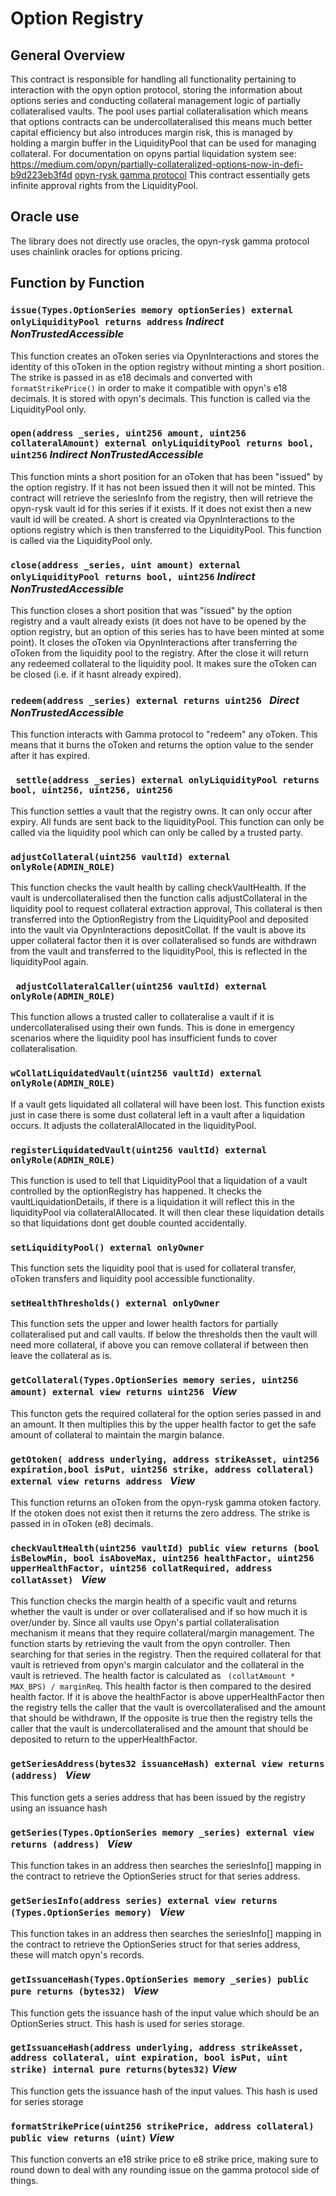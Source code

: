 # Option Registry

## General Overview

This contract is responsible for handling all functionality pertaining to interaction with the opyn option protocol, storing the information about options series and conducting collateral management logic of partially collateralised vaults.
The pool uses partial collateralisation which means that options contracts can be undercollateralised this means much better capital efficiency but also introduces margin risk, this is managed by holding a margin buffer in the LiquidityPool that can be used for managing collateral. For documentation on opyns partial liquidation system see: https://medium.com/opyn/partially-collateralized-options-now-in-defi-b9d223eb3f4d
[opyn-rysk gamma protocol](https://github.com/rysk-finance/GammaProtocol) 
This contract essentially gets infinite approval rights from the LiquidityPool.

## Oracle use

The library does not directly use oracles, the opyn-rysk gamma protocol uses chainlink oracles for options pricing.

## Function by Function

### ``` issue(Types.OptionSeries memory optionSeries) external onlyLiquidityPool returns address ``` ***Indirect NonTrustedAccessible***

This function creates an oToken series via OpynInteractions and stores the identity of this oToken in the option registry without minting a short position. The strike is passed in as e18 decimals and converted with ``` formatStrikePrice()``` in order to make it compatible with opyn's e18 decimals. It is stored with opyn's decimals.
This function is called via the LiquidityPool only.

### ``` open(address _series, uint256 amount, uint256 collateralAmount) external onlyLiquidityPool returns bool, uint256 ``` ***Indirect NonTrustedAccessible***

This function mints a short position for an oToken that has been "issued" by the option registry. If it has not been issued then it will not be minted. This contract will retrieve the seriesInfo from the registry, then will retrieve the opyn-rysk vault id for this series if it exists. If it does not exist then a new vault id will be created. A short is created via OpynInteractions to the options registry which is then transferred to the LiquidityPool.
This function is called via the LiquidityPool only.

### ```close(address _series, uint amount) external onlyLiquidityPool returns bool, uint256``` ***Indirect NonTrustedAccessible***

This function closes a short position that was "issued" by the option registry and a vault already exists (it does not have to be opened by the option registry, but an option of this series has to have been minted at some point). It closes the oToken via OpynInteractions after transferring the oToken from the liquidity pool to the registry. After the close it will return any redeemed collateral to the liquidity pool. It makes sure the oToken can be closed (i.e. if it hasnt already expired).

### ```redeem(address _series) external returns uint256 ``` ***Direct NonTrustedAccessible***

This function interacts with Gamma protocol to "redeem" any oToken. This means that it burns the oToken and returns the option value to the sender after it has expired. 

### ``` settle(address _series) external onlyLiquidityPool returns bool, uint256, uint256, uint256```

This function settles a vault that the registry owns. It can only occur after expiry. All funds are sent back to the liquidityPool. This function can only be called via the liquidity pool which can only be called by a trusted party. 

### ``` adjustCollateral(uint256 vaultId) external onlyRole(ADMIN_ROLE) ```

This function checks the vault health by calling checkVaultHealth. If the vault is undercollateralised then the function calls adjustCollateral in the liquidity pool to request collateral extraction approval, This collateral is then transferred into the OptionRegistry from the LiquidityPool and deposited into the vault via OpynInteractions depositCollat.
If the vault is above its upper collateral factor then it is over collateralised so funds are withdrawn from the vault and transferred to the liquidityPool, this is reflected in the liquidityPool again.

### ``` adjustCollateralCaller(uint256 vaultId) external onlyRole(ADMIN_ROLE)```

This function allows a trusted caller to collateralise a vault if it is undercollateralised using their own funds. This is done in emergency scenarios where the liquidity pool has insufficient funds to cover collateralisation.

### ```wCollatLiquidatedVault(uint256 vaultId) external onlyRole(ADMIN_ROLE)```

If a vault gets liquidated all collateral will have been lost. This function exists just in case there is some dust collateral left in a vault after a liquidation occurs. It adjusts the collateralAllocated in the liquidityPool.

### ```registerLiquidatedVault(uint256 vaultId) external onlyRole(ADMIN_ROLE) ``` 

This function is used to tell that LiquidityPool that a liquidation of a vault controlled by the optionRegistry has happened. It checks the vaultLiquidationDetails, if there is a liquidation it will reflect this in the liquidityPool via collateralAllocated. It will then clear these liquidation details so that liquidations dont get double counted accidentally.

### ```setLiquidityPool() external onlyOwner ```

This function sets the liquidity pool that is used for collateral transfer, oToken transfers and liquidity pool accessible functionality.

### ```setHealthThresholds() external onlyOwner ```

This function sets the upper and lower health factors for partially collateralised put and call vaults. If below the thresholds then the vault will need more collateral, if above you can remove collateral if between then leave the collateral as is.


### ```getCollateral(Types.OptionSeries memory series, uint256 amount) external view returns uint256 ``` ***View***

This functon gets the required collateral for the option series passed in and an amount. It then multiplies this by the upper health factor to get the safe amount of collateral to maintain the margin balance.

### ```getOtoken( address underlying, address strikeAsset, uint256 expiration,bool isPut, uint256 strike, address collateral) external view returns address ``` ***View***

This function returns an oToken from the opyn-rysk gamma otoken factory. If the otoken does not exist then it returns the zero address. The strike is passed in in oToken (e8) decimals.

### ```checkVaultHealth(uint256 vaultId) public view returns (bool isBelowMin, bool isAboveMax, uint256 healthFactor, uint256 upperHealthFactor, uint256 collatRequired, address collatAsset) ``` ***View***

This function checks the margin health of a specific vault and returns whether the vault is under or over collateralised and if so how much it is over/under by. Since all vaults use Opyn's partial collateralisation mechanism it means that they require collateral/margin management. The function starts by retrieving the vault from the opyn controller. Then searching for that series in the registry. Then the required collateral for that vault is retrieved from opyn's margin calculator and the collateral in the vault is retrieved. The health factor is calculated as ``` (collatAmount * MAX_BPS) / marginReq```. This health factor is then compared to the desired health factor. If it is above the healthFactor is above upperHealthFactor then the registry tells the caller that the vault is overcollateralised and the amount that should be withdrawn, If the opposite is true then the registry tells the caller that the vault is undercollateralised and the amount that should be deposited to return to the upperHealthFactor.

### ```getSeriesAddress(bytes32 issuanceHash) external view returns (address) ``` ***View***

This function gets a series address that has been issued by the registry using an issuance hash

### ```getSeries(Types.OptionSeries memory _series) external view returns (address) ``` ***View***

This function takes in an address then searches the seriesInfo[] mapping in the contract to retrieve the OptionSeries struct for that series address.

### ```getSeriesInfo(address series) external view returns (Types.OptionSeries memory) ``` ***View***

This function takes in an address then searches the seriesInfo[] mapping in the contract to retrieve the OptionSeries struct for that series address, these will match opyn's records.

### ```getIssuanceHash(Types.OptionSeries memory _series) public pure returns (bytes32) ``` ***View***

This function gets the issuance hash of the input value which should be an OptionSeries struct. This hash is used for series storage.

### ``` getIssuanceHash(address underlying, address strikeAsset, address collateral, uint expiration, bool isPut, uint strike) internal pure returns(bytes32) ``` ***View***

This function gets the issuance hash of the input values. This hash is used for series storage

### ``` formatStrikePrice(uint256 strikePrice, address collateral) public view returns (uint) ``` ***View***

This function converts an e18 strike price to e8 strike price, making sure to round down to deal with any rounding issue on the gamma protocol side of things.